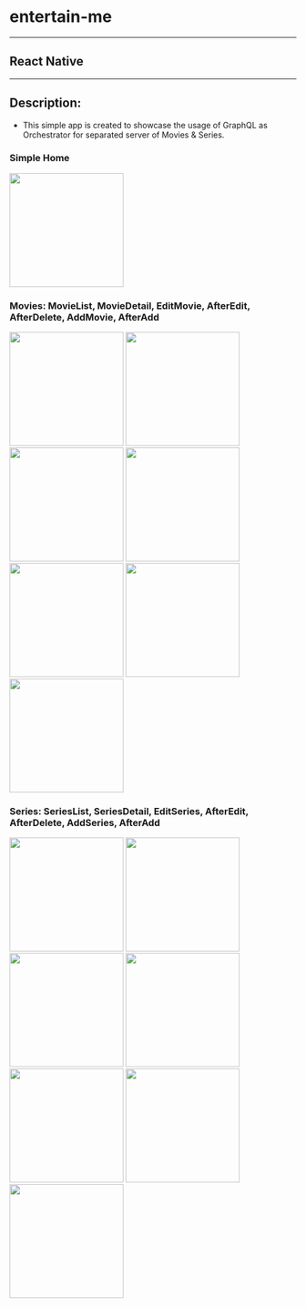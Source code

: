 # entertain-me 
----
## React Native
----
## Description:
- This simple app is created to showcase the usage of GraphQL as Orchestrator for separated server of Movies & Series.

### Simple Home
<p float="left">
  <img src="https://github.com/edycakra/entertain-me/blob/master/client/img/00b.jpg" width="200" />
</p>

### Movies: MovieList, MovieDetail, EditMovie, AfterEdit, AfterDelete, AddMovie, AfterAdd
<p float="left">
  <img src="https://github.com/edycakra/entertain-me/blob/master/client/img/m1.jpg" width="200" />
  <img src="https://github.com/edycakra/entertain-me/blob/master/client/img/m2.jpg" width="200" />
  <img src="https://github.com/edycakra/entertain-me/blob/master/client/img/m3.jpg" width="200" />
  <img src="https://github.com/edycakra/entertain-me/blob/master/client/img/m4.jpg" width="200" />
  <img src="https://github.com/edycakra/entertain-me/blob/master/client/img/m5.jpg" width="200" />
  <img src="https://github.com/edycakra/entertain-me/blob/master/client/img/m6.jpg" width="200" />
  <img src="https://github.com/edycakra/entertain-me/blob/master/client/img/m7.jpg" width="200" />
</p>

### Series: SeriesList, SeriesDetail, EditSeries, AfterEdit, AfterDelete, AddSeries, AfterAdd
<p float="left">
  <img src="https://github.com/edycakra/entertain-me/blob/master/client/img/s1.jpg" width="200" />
  <img src="https://github.com/edycakra/entertain-me/blob/master/client/img/s2.jpg" width="200" />
  <img src="https://github.com/edycakra/entertain-me/blob/master/client/img/s3.jpg" width="200" />
  <img src="https://github.com/edycakra/entertain-me/blob/master/client/img/s4.jpg" width="200" />
  <img src="https://github.com/edycakra/entertain-me/blob/master/client/img/s5.jpg" width="200" />
  <img src="https://github.com/edycakra/entertain-me/blob/master/client/img/s6.jpg" width="200" />
  <img src="https://github.com/edycakra/entertain-me/blob/master/client/img/s7.jpg" width="200" />
</p>



